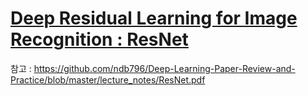# [Deep Residual Learning for Image Recognition : ResNet](https://www.cv-foundation.org/openaccess/content_cvpr_2016/papers/He_Deep_Residual_Learning_CVPR_2016_paper.pdf)

참고 : https://github.com/ndb796/Deep-Learning-Paper-Review-and-Practice/blob/master/lecture_notes/ResNet.pdf
